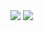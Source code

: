 <img src="https://github-readme-streak-stats.herokuapp.com/?user=yopopova" /> 
<img src="https://github-readme-stats.vercel.app/api/top-langs/?username=yopopova" />

<!---
yopopova/yopopova is a ✨ special ✨ repository because its `README.md` (this file) appears on your GitHub profile.
You can click the Preview link to take a look at your changes.
--->
